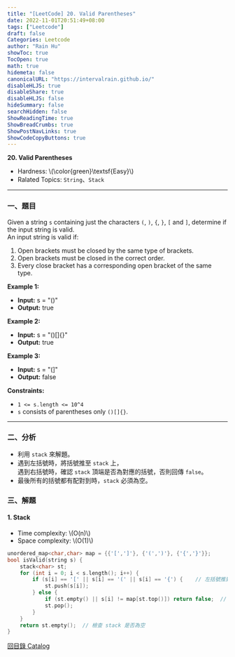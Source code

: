 ```yaml
---
title: "[LeetCode] 20. Valid Parentheses"
date: 2022-11-01T20:51:49+08:00
tags: ["Leetcode"]
draft: false
Categories: Leetcode
author: "Rain Hu"
showToc: true
TocOpen: true
math: true
hidemeta: false
canonicalURL: "https://intervalrain.github.io/"
disableHLJS: true
disableShare: true
disableHLJS: false
hideSummary: false
searchHidden: false
ShowReadingTime: true
ShowBreadCrumbs: true
ShowPostNavLinks: true
ShowCodeCopyButtons: true
---
```

**20. Valid Parentheses**
+ Hardness: \\(\color{green}\textsf{Easy}\\)
+ Ralated Topics: `String`、`Stack`
---
### 一、題目
Given a string `s` containing just the characters `(`, `)`, `{`, `}`, `[` and `]`, determine if the input string is valid.  
An input string is valid if:
1. Open brackets must be closed by the same type of brackets.
2. Open brackets must be closed in the correct order.
3. Every close bracket has a corresponding open bracket of the same type.

**Example 1:**  
+ **Input:** s = "()"
+ **Output:** true 

**Example 2:**
+ **Input:** s = "()[]{}"
+ **Output:** true

**Example 3:**
+ **Input:** s = "(]"
+ **Output:** false

**Constraints:**
+ `1 <= s.length <= 10^4`
+ `s` consists of parentheses only `()[]{}`.
---

### 二、分析
+ 利用 `stack` 來解題。
+ 遇到左括號時，將括號推至 `stack` 上，  
遇到右括號時，確認 `stack` 頂端是否為對應的括號，否則回傳 `false`。
+ 最後所有的括號都有配對到時，`stack` 必須為空。

### 三、解題
#### 1. Stack
+ Time complexity: \\(O(n)\\)
+ Space complexity: \\(O(1)\\)
```C++
unordered_map<char,char> map = {{'[',']'}, {'(',')'}, {'{','}'}};
bool isValid(string s) {
    stack<char> st;
    for (int i = 0; i < s.length(); i++) {
        if (s[i] == '[' || s[i] == '(' || s[i] == '{') {    // 左括號推到 stack 上
            st.push(s[i]);
        } else {
            if (st.empty() || s[i] != map[st.top()]) return false;  // 右括號檢查 stack 是否有配對到
            st.pop();
        }
    }
    return st.empty();  // 檢查 stack 是否為空
}
```
[回目錄 Catalog](/posts/leetcode)